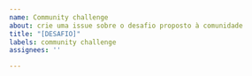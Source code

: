 ```yaml
---
name: Community challenge
about: crie uma issue sobre o desafio proposto à comunidade
title: "[DESAFIO]"
labels: community challenge
assignees: ''

---
```



